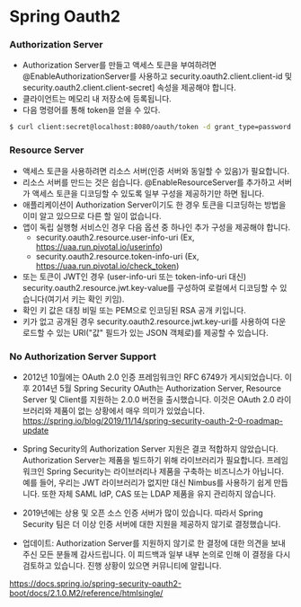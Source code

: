 # Spring Oauth2

### Authorization Server
- Authorization Server를 만들고 액세스 토큰을 부여하려면 @EnableAuthorizationServer를 사용하고 security.oauth2.client.client-id 및 security.oauth2.client.client-secret] 속성을 제공해야 합니다. 
- 클라이언트는 메모리 내 저장소에 등록됩니다.
- 다음 명령어를 통해 token을 얻을 수 있다.
```bash
$ curl client:secret@localhost:8080/oauth/token -d grant_type=password -d username=user -d password=pwd
```

### Resource Server
- 액세스 토큰을 사용하려면 리소스 서버(인증 서버와 동일할 수 있음)가 필요합니다. 
- 리소스 서버를 만드는 것은 쉽습니다. @EnableResourceServer를 추가하고 서버가 액세스 토큰을 디코딩할 수 있도록 일부 구성을 제공하기만 하면 됩니다. 
- 애플리케이션이 Authorization Server이기도 한 경우 토큰을 디코딩하는 방법을 이미 알고 있으므로 다른 할 일이 없습니다. 
- 앱이 독립 실행형 서비스인 경우 다음 옵션 중 하나인 추가 구성을 제공해야 합니다.
    - security.oauth2.resource.user-info-uri  (Ex, https://uaa.run.pivotal.io/userinfo)
    - security.oauth2.resource.token-info-uri (Ex, https://uaa.run.pivotal.io/check_token)
- 또는 토큰이 JWT인 경우 (user-info-uri 또는 token-info-uri 대신) security.oauth2.resource.jwt.key-value를 구성하여 로컬에서 디코딩할 수 있습니다(여기서 키는 확인 키임). 
- 확인 키 값은 대칭 비밀 또는 PEM으로 인코딩된 RSA 공개 키입니다. 
- 키가 없고 공개된 경우 security.oauth2.resource.jwt.key-uri를 사용하여 다운로드할 수 있는 URI("값" 필드가 있는 JSON 객체로)를 제공할 수 있습니다.


### No Authorization Server Support
- 2012년 10월에는 OAuth 2.0 인증 프레임워크인 RFC 6749가 게시되었습니다. 이후 2014년 5월 Spring Security OAuth는 Authorization Server, Resource Server 및 Client를 지원하는 2.0.0 버전을 출시했습니다. 이것은 OAuth 2.0 라이브러리와 제품이 없는 상황에서 매우 의미가 있었습니다.
https://spring.io/blog/2019/11/14/spring-security-oauth-2-0-roadmap-update

- Spring Security의 Authorization Server 지원은 결코 적합하지 않았습니다. Authorization Server는 제품을 빌드하기 위해 라이브러리가 필요합니다. 프레임워크인 Spring Security는 라이브러리나 제품을 구축하는 비즈니스가 아닙니다. 예를 들어, 우리는 JWT 라이브러리가 없지만 대신 Nimbus를 사용하기 쉽게 만듭니다. 또한 자체 SAML IdP, CAS 또는 LDAP 제품을 유지 관리하지 않습니다.

- 2019년에는 상용 및 오픈 소스 인증 서버가 많이 있습니다. 따라서 Spring Security 팀은 더 이상 인증 서버에 대한 지원을 제공하지 않기로 결정했습니다.

- 업데이트: Authorization Server를 지원하지 않기로 한 결정에 대한 의견을 보내주신 모든 분들께 감사드립니다. 이 피드백과 일부 내부 논의로 인해 이 결정을 다시 검토하고 있습니다. 진행 상황이 있으면 커뮤니티에 알립니다.


https://docs.spring.io/spring-security-oauth2-boot/docs/2.1.0.M2/reference/htmlsingle/